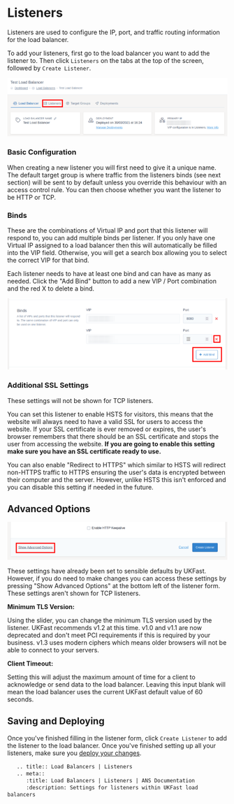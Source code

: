 # Listeners

Listeners are used to configure the IP, port, and traffic routing information for the load balancer.

To add your listeners, first go to the load balancer you want to add the listener to. Then click `Listeners` on the tabs at the top of the screen, followed by `Create Listener`.

![Listener Tabs](../files/listeners_1_small.png)

### Basic Configuration

When creating a new listener you will first need to give it a unique name. The default target group is where traffic from the listeners binds (see next section) will be sent to by default unless you override this behaviour with an access control rule. You can then choose whether you want the listener to be HTTP or TCP.

### Binds

These are the combinations of Virtual IP and port that this listener will respond to, you can add multiple binds per listener. If you only have one Virtual IP assigned to a load balancer then this will automatically be filled into the VIP field. Otherwise, you will get a search box allowing you to select the correct VIP for that bind.

Each listener needs to have at least one bind and can have as many as needed. Click the "Add Bind" button to add a new VIP / Port combination and the red X to delete a bind.

![Binds Input](../files/getting_started_6_small.png)

### Additional SSL Settings

These settings will not be shown for TCP listeners.

You can set this listener to enable HSTS for visitors, this means that the website will always need to have a valid SSL for users to access the website. If your SSL certificate is ever removed or expires, the user's browser remembers that there should be an SSL certificate and stops the user from accessing the website. **If you are going to enable this setting make sure you have an SSL certificate ready to use.**

You can also enable "Redirect to HTTPS" which similar to HSTS will redirect non-HTTPS traffic to HTTPS ensuring the user's data is encrypted between their computer and the server. However, unlike HSTS this isn't enforced and you can disable this setting if needed in the future.

## Advanced Options

![Binds Input](../files/listeners_2_small.png)

These settings have already been set to sensible defaults by UKFast. However, if you do need to make changes you can access these settings by pressing "Show Advanced Options" at the bottom left of the listener form. These settings aren't shown for TCP listeners.

**Minimum TLS Version:**

Using the slider, you can change the minimum TLS version used by the listener. UKFast recommends v1.2 at this time. v1.0 and v1.1 are now deprecated and don't meet PCI requirements if this is required by your business. v1.3 uses modern ciphers which means older browsers will not be able to connect to your servers.

**Client Timeout:**

Setting this will adjust the maximum amount of time for a client to acknowledge or send data to the load balancer. Leaving this input blank will mean the load balancer uses the current UKFast default value of 60 seconds.

## Saving and Deploying

Once you've finished filling in the listener form, click `Create Listener` to add the listener to the load balancer. Once you've finished setting up all your listeners, make sure you [deploy your changes](/network/load-balancers/deploying-changes).

```eval_rst
   .. title:: Load Balancers | Listeners
   .. meta::
      :title: Load Balancers | Listeners | ANS Documentation
      :description: Settings for listeners within UKFast load balancers
```
